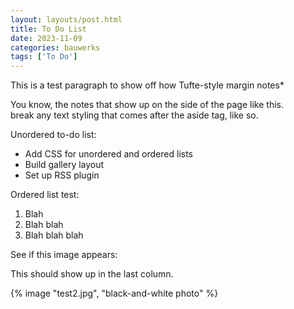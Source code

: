 ```yaml
---
layout: layouts/post.html
title: To Do List
date: 2023-11-09
categories: bauwerks
tags: ['To Do']
---
```

This is a test paragraph to show off how Tufte-style margin notes* <aside>You know, the notes that show up on the side of the page like this.</aside> break any text styling that comes after the aside tag, like so.

Unordered to-do list:

- Add CSS for unordered and ordered lists
- Build gallery layout
- Set up RSS plugin

Ordered list test:

1. Blah
2. Blah blah
3. Blah blah blah

See if this image appears:

<aside>This should show up in the last column.</aside>

{% image "test2.jpg", "black-and-white photo" %}

